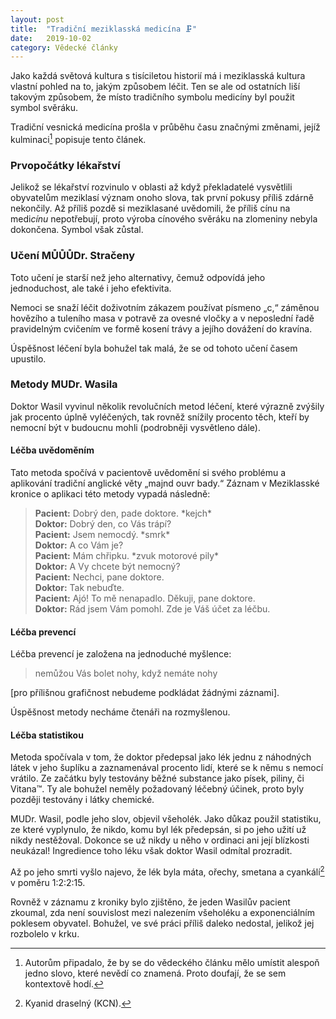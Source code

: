 ```yaml
---
layout: post
title:  "Tradiční meziklasská medicína 🗜"
date:   2019-10-02
category: Vědecké články
---
```


Jako každá světová kultura s tisíciletou historií má i meziklasská kultura vlastní pohled na to, jakým způsobem léčit. Ten se ale od ostatních liší takovým způsobem, že místo tradičního symbolu medicíny byl použit symbol svěráku.

Tradiční vesnická medicína prošla v průběhu času značnými změnami, jejíž kulminaci[^1] popisuje tento článek.

### Prvopočátky lékařství
Jelikož se lékařství rozvinulo v oblasti až když překladatelé vysvětlili obyvatelům meziklasí význam onoho slova, tak první pokusy příliš zdárně nekončily. Až příliš pozdě si meziklasané uvědomili, že příliš cínu na medi<em>cínu</em> nepotřebují, proto výroba cínového svěráku na zlomeniny nebyla dokončena. Symbol však zůstal.

### Učení MŮŮŮDr. Stračeny
Toto učení je starší než jeho alternativy, čemuž odpovídá jeho jednoduchost, ale také i jeho efektivita. 

Nemoci se snaží léčit doživotním zákazem používat písmeno „c,“ záměnou hovězího a tuleního masa v potravě za ovesné vločky a v neposlední řadě pravidelným cvičením ve formě kosení trávy a jejího dovážení do kravína.

Úspěšnost léčení byla bohužel tak malá, že se od tohoto učení časem upustilo.

### Metody MUDr. Wasila
Doktor Wasil vyvinul několik revolučních metod léčení, které výrazně zvýšily jak procento úplně vyléčených, tak rovněž snížily procento těch, kteří by nemocní být v budoucnu mohli (podrobněji vysvětleno dále).

#### Léčba uvědoměním
Tato metoda spočívá v pacientově uvědomění si svého problému a aplikování tradiční anglické věty „majnd ouvr bady.“ Záznam v Meziklasské kronice o aplikaci této metody vypadá následně:

> **Pacient:**	Dobrý den, pade doktore. \*kejch\*  
> **Doktor:**	Dobrý den, co Vás trápí?  
> **Pacient:**	Jsem nemocdý. \*smrk\*  
> **Doktor:**	A co Vám je?  
> **Pacient:**	Mám chřipku. \*zvuk motorové pily\*  
> **Doktor:**	A Vy chcete být nemocný?  
> **Pacient:**	Nechci, pane doktore.  
> **Doktor:**	Tak nebuďte.  
> **Pacient:**	Ajó! To mě nenapadlo. Děkuji, pane doktore.  
> **Doktor:**	Rád jsem Vám pomohl. Zde je Váš účet za léčbu.

#### Léčba prevencí
Léčba prevencí je založena na jednoduché myšlence:

> nemůžou Vás bolet nohy, když nemáte nohy

[pro přílišnou grafičnost nebudeme podkládat žádnými záznami].

Úspěšnost metody necháme čtenáři na rozmyšlenou.

#### Léčba statistikou
Metoda spočívala v tom, že doktor předepsal jako lék jednu z náhodných látek v jeho šuplíku a zaznamenával procento lidí, které se k němu s nemocí vrátilo. Ze začátku byly testovány běžné substance jako písek, piliny, či Vitana™. Ty ale bohužel neměly požadovaný léčebný účinek, proto byly později testovány i látky chemické. 

MUDr. Wasil, podle jeho slov, objevil všeholék. Jako důkaz použil statistiku, ze které vyplynulo, že nikdo, komu byl lék předepsán, si po jeho užití už nikdy nestěžoval. Dokonce se už nikdy u něho v ordinaci ani její blízkosti neukázal! Ingredience toho léku však doktor Wasil odmítal prozradit. 

Až po jeho smrti vyšlo najevo, že lék byla máta, ořechy, smetana a cyankálí[^2] v poměru 1:2:2:15.

Rovněž v záznamu z kroniky bylo zjištěno, že jeden Wasilův pacient zkoumal, zda není souvislost mezi nalezením všeholéku a exponenciálním poklesem obyvatel. Bohužel, ve své práci příliš daleko nedostal, jelikož jej rozbolelo v krku.


[^1]: Autorům připadalo, že by se do vědeckého článku mělo umístit alespoň jedno slovo, které nevědí co znamená. Proto doufají, že se sem kontextově hodí.
[^2]: Kyanid draselný (KCN).
